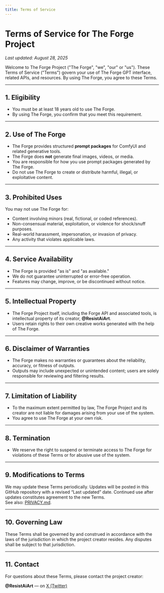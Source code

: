 ```yaml
---
title: Terms of Service
---
```


# Terms of Service for The Forge Project

_Last updated: August 28, 2025_

Welcome to The Forge Project ("The Forge", "we", "our" or "us"). These Terms of Service ("Terms") govern your use of The Forge GPT interface, related APIs, and resources. By using The Forge, you agree to these Terms.

---

## 1. Eligibility
- You must be at least 18 years old to use The Forge.
- By using The Forge, you confirm that you meet this requirement.

---

## 2. Use of The Forge
- The Forge provides structured **prompt packages** for ComfyUI and related generative tools.
- The Forge does **not** generate final images, videos, or media.
- You are responsible for how you use prompt packages generated by The Forge.
- Do not use The Forge to create or distribute harmful, illegal, or exploitative content.

---

## 3. Prohibited Uses
You may not use The Forge for:
- Content involving minors (real, fictional, or coded references).
- Non-consensual material, exploitation, or violence for shock/snuff purposes.
- Real-world harassment, impersonation, or invasion of privacy.
- Any activity that violates applicable laws.

---

## 4. Service Availability
- The Forge is provided "as is" and "as available."
- We do not guarantee uninterrupted or error-free operation.
- Features may change, improve, or be discontinued without notice.

---

## 5. Intellectual Property
- The Forge Project itself, including the Forge API and associated tools, is intellectual property of its creator, **@ResistAiArt**.
- Users retain rights to their own creative works generated with the help of The Forge.

---

## 6. Disclaimer of Warranties
- The Forge makes no warranties or guarantees about the reliability, accuracy, or fitness of outputs.
- Outputs may include unexpected or unintended content; users are solely responsible for reviewing and filtering results.

---

## 7. Limitation of Liability
- To the maximum extent permitted by law, The Forge Project and its creator are not liable for damages arising from your use of the system.
- You agree to use The Forge at your own risk.

---

## 8. Termination
- We reserve the right to suspend or terminate access to The Forge for violations of these Terms or for abusive use of the system.

---

## 9. Modifications to Terms
We may update these Terms periodically. Updates will be posted in this GitHub repository with a revised “Last updated” date. Continued use after updates constitutes agreement to the new Terms.  
See also: [PRIVACY.md](PRIVACY.md).

---

## 10. Governing Law
These Terms shall be governed by and construed in accordance with the laws of the jurisdiction in which the project creator resides. Any disputes shall be subject to that jurisdiction.

---

## 11. Contact
For questions about these Terms, please contact the project creator:

**@ResistAiArt** — on [X (Twitter)](https://twitter.com/ResistAiArt)
